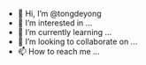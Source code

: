 - 👋 Hi, I’m @tongdeyong
- 👀 I’m interested in ...
- 🌱 I’m currently learning ...
- 💞️ I’m looking to collaborate on ...
- 📫 How to reach me ...

<!---
tongdeyong/tongdeyong is a ✨ special ✨ repository because its `README.md` (this file) appears on your GitHub profile.
You can click the Preview link to take a look at your changes.
--->

